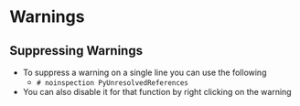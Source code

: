# Warnings

## Suppressing Warnings
- To suppress a warning on a single line you can use the following
	- `# noinspection PyUnresolvedReferences`
- You can also disable it for that function by right clicking on the warning